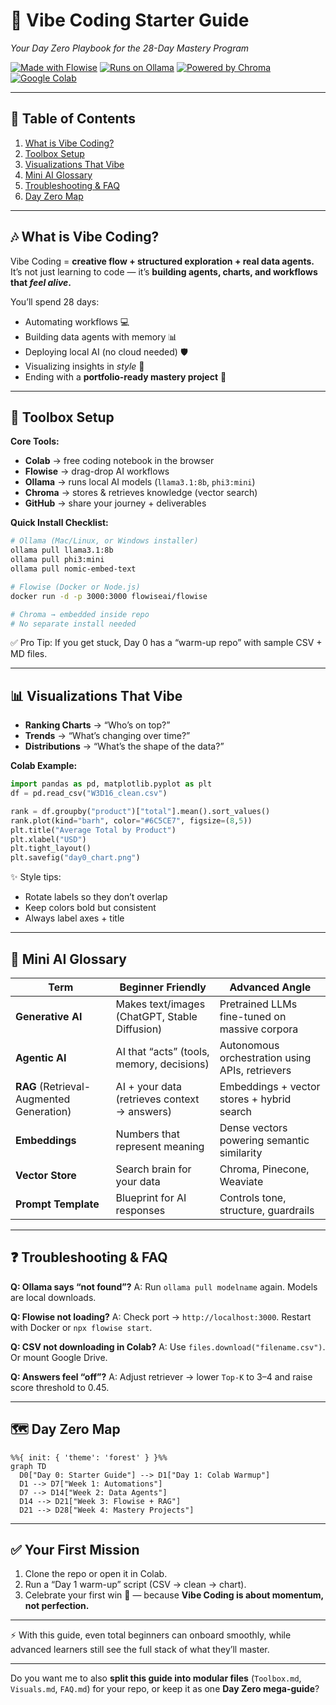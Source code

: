 # 🚀 Vibe Coding Starter Guide

*Your Day Zero Playbook for the 28-Day Mastery Program*

[![Made with Flowise](https://img.shields.io/badge/Flowise-AI-blueviolet?logo=apachespark)](https://flowiseai.com)
[![Runs on Ollama](https://img.shields.io/badge/Ollama-Local-green?logo=linux)](https://ollama.ai)
[![Powered by Chroma](https://img.shields.io/badge/Chroma-VectorDB-orange?logo=databricks)](https://www.trychroma.com)
[![Google Colab](https://img.shields.io/badge/Colab-Free-yellow?logo=googlecolab)](https://colab.research.google.com)

---

## 📖 Table of Contents

1. [What is Vibe Coding?](#what-is-vibe-coding)
2. [Toolbox Setup](#toolbox-setup)
3. [Visualizations That Vibe](#visualizations-that-vibe)
4. [Mini AI Glossary](#mini-ai-glossary)
5. [Troubleshooting & FAQ](#troubleshooting--faq)
6. [Day Zero Map](#day-zero-map)

---

## 🎶 What is Vibe Coding?

Vibe Coding = **creative flow + structured exploration + real data agents.**
It’s not just learning to code — it’s **building agents, charts, and workflows that *feel alive*.**

You’ll spend 28 days:

* Automating workflows 💻
* Building data agents with memory 📊
* Deploying local AI (no cloud needed) 🛡
* Visualizing insights in *style* 🎨
* Ending with a **portfolio-ready mastery project** 🚀

---

## 🧰 Toolbox Setup

**Core Tools:**

* **Colab** → free coding notebook in the browser
* **Flowise** → drag-drop AI workflows
* **Ollama** → runs local AI models (`llama3.1:8b`, `phi3:mini`)
* **Chroma** → stores & retrieves knowledge (vector search)
* **GitHub** → share your journey + deliverables

**Quick Install Checklist:**

```bash
# Ollama (Mac/Linux, or Windows installer)
ollama pull llama3.1:8b
ollama pull phi3:mini
ollama pull nomic-embed-text

# Flowise (Docker or Node.js)
docker run -d -p 3000:3000 flowiseai/flowise

# Chroma → embedded inside repo
# No separate install needed
```

✅ Pro Tip: If you get stuck, Day 0 has a “warm-up repo” with sample CSV + MD files.

---

## 📊 Visualizations That Vibe

* **Ranking Charts** → “Who’s on top?”
* **Trends** → “What’s changing over time?”
* **Distributions** → “What’s the shape of the data?”

**Colab Example:**

```python
import pandas as pd, matplotlib.pyplot as plt
df = pd.read_csv("W3D16_clean.csv")

rank = df.groupby("product")["total"].mean().sort_values()
rank.plot(kind="barh", color="#6C5CE7", figsize=(8,5))
plt.title("Average Total by Product")
plt.xlabel("USD")
plt.tight_layout()
plt.savefig("day0_chart.png")
```

✨ Style tips:

* Rotate labels so they don’t overlap
* Keep colors bold but consistent
* Always label axes + title

---

## 🧠 Mini AI Glossary

| Term                                     | Beginner Friendly                             | Advanced Angle                                  |
| ---------------------------------------- | --------------------------------------------- | ----------------------------------------------- |
| **Generative AI**                        | Makes text/images (ChatGPT, Stable Diffusion) | Pretrained LLMs fine-tuned on massive corpora   |
| **Agentic AI**                           | AI that “acts” (tools, memory, decisions)     | Autonomous orchestration using APIs, retrievers |
| **RAG** (Retrieval-Augmented Generation) | AI + your data (retrieves context → answers)  | Embeddings + vector stores + hybrid search      |
| **Embeddings**                           | Numbers that represent meaning                | Dense vectors powering semantic similarity      |
| **Vector Store**                         | Search brain for your data                    | Chroma, Pinecone, Weaviate                      |
| **Prompt Template**                      | Blueprint for AI responses                    | Controls tone, structure, guardrails            |

---

## ❓ Troubleshooting & FAQ

**Q: Ollama says “not found”?**
A: Run `ollama pull modelname` again. Models are local downloads.

**Q: Flowise not loading?**
A: Check port → `http://localhost:3000`. Restart with Docker or `npx flowise start`.

**Q: CSV not downloading in Colab?**
A: Use `files.download("filename.csv")`. Or mount Google Drive.

**Q: Answers feel “off”?**
A: Adjust retriever → lower `Top-K` to 3–4 and raise score threshold to 0.45.

---

## 🗺 Day Zero Map

```mermaid
%%{ init: { 'theme': 'forest' } }%%
graph TD
  D0["Day 0: Starter Guide"] --> D1["Day 1: Colab Warmup"]
  D1 --> D7["Week 1: Automations"]
  D7 --> D14["Week 2: Data Agents"]
  D14 --> D21["Week 3: Flowise + RAG"]
  D21 --> D28["Week 4: Mastery Projects"]
```

---

## ✅ Your First Mission

1. Clone the repo or open it in Colab.
2. Run a “Day 1 warm-up” script (CSV → clean → chart).
3. Celebrate your first win 🎉 — because **Vibe Coding is about momentum, not perfection.**

---

⚡ With this guide, even total beginners can onboard smoothly, while advanced learners still see the full stack of what they’ll master.

---

Do you want me to also **split this guide into modular files** (`Toolbox.md`, `Visuals.md`, `FAQ.md`) for your repo, or keep it as one **Day Zero mega-guide**?
